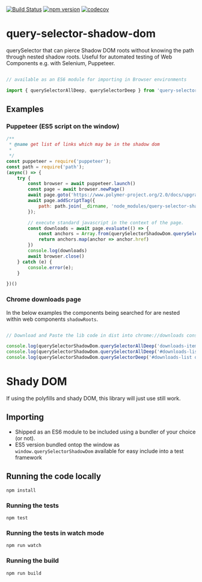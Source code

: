 [![Build Status](https://travis-ci.org/Georgegriff/query-selector-shadow-dom.svg?branch=master)](https://travis-ci.org/Georgegriff/query-selector-shadow-dom)  [![npm version](https://badge.fury.io/js/query-selector-shadow-dom.svg)](https://badge.fury.io/js/query-selector-shadow-dom) [![codecov](https://codecov.io/gh/Georgegriff/query-selector-shadow-dom/branch/master/graph/badge.svg)](https://codecov.io/gh/Georgegriff/query-selector-shadow-dom)
# query-selector-shadow-dom
querySelector that can pierce Shadow DOM roots without knowing the path through nested shadow roots. Useful for automated testing of Web Components e.g. with Selenium, Puppeteer.


```javascript

// available as an ES6 module for importing in Browser environments

import { querySelectorAllDeep, querySelectorDeep } from 'query-selector-shadow-dom';

```

## Examples

### Puppeteer (ES5 script on the window)
```javascript
/**
 * @name get list of links which may be in the shadow dom
 *
 */
const puppeteer = require('puppeteer');
const path = require('path');
(async() => {
    try {
        const browser = await puppeteer.launch()
        const page = await browser.newPage()
        await page.goto('https://www.polymer-project.org/2.0/docs/upgrade')
        await page.addScriptTag({
            path: path.join(__dirname, 'node_modules/query-selector-shadow-dom/dist/querySelectorShadowDom.js')
        });

        // execute standard javascript in the context of the page.
        const downloads = await page.evaluate(() => {
            const anchors = Array.from(querySelectorShadowDom.querySelectorAllDeep('a'))
            return anchors.map(anchor => anchor.href)
        })
        console.log(downloads)
        await browser.close()
    } catch (e) {
        console.error(e);
    }

})()
```



### Chrome downloads page


In the below examples the components being searched for are nested within web components `shadowRoots`.

```javascript

// Download and Paste the lib code in dist into chrome://downloads console to try it out :)

console.log(querySelectorShadowDom.querySelectorAllDeep('downloads-item:nth-child(4) #remove'));
console.log(querySelectorShadowDom.querySelectorAllDeep('#downloads-list .is-active a[href^="https://"]'));
console.log(querySelectorShadowDom.querySelectorDeep('#downloads-list div#title-area + a'));

```


# Shady DOM
If using the polyfills and shady DOM, this library will just use still work.

## Importing
- Shipped as an ES6 module to be included using a bundler of your choice (or not).
- ES5 version bundled ontop the window as `window.querySelectorShadowDom` available for easy include into a test framework

## Running the code locally
`npm install`
### Running the tests
`npm test`
### Running the tests in watch mode
`npm run watch`

### Running the build
`npm run build`


